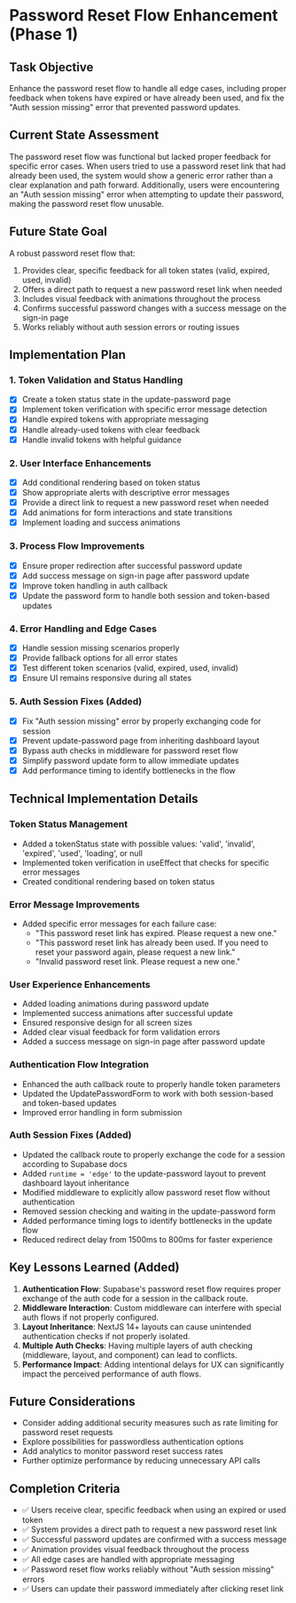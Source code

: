 # Password Reset Flow Enhancement (Phase 1)

## Task Objective
Enhance the password reset flow to handle all edge cases, including proper feedback when tokens have expired or have already been used, and fix the "Auth session missing" error that prevented password updates.

## Current State Assessment
The password reset flow was functional but lacked proper feedback for specific error cases. When users tried to use a password reset link that had already been used, the system would show a generic error rather than a clear explanation and path forward. Additionally, users were encountering an "Auth session missing" error when attempting to update their password, making the password reset flow unusable.

## Future State Goal
A robust password reset flow that:
1. Provides clear, specific feedback for all token states (valid, expired, used, invalid)
2. Offers a direct path to request a new password reset link when needed
3. Includes visual feedback with animations throughout the process
4. Confirms successful password changes with a success message on the sign-in page
5. Works reliably without auth session errors or routing issues

## Implementation Plan

### 1. Token Validation and Status Handling
- [x] Create a token status state in the update-password page
- [x] Implement token verification with specific error message detection
- [x] Handle expired tokens with appropriate messaging
- [x] Handle already-used tokens with clear feedback
- [x] Handle invalid tokens with helpful guidance

### 2. User Interface Enhancements
- [x] Add conditional rendering based on token status
- [x] Show appropriate alerts with descriptive error messages
- [x] Provide a direct link to request a new password reset when needed
- [x] Add animations for form interactions and state transitions
- [x] Implement loading and success animations

### 3. Process Flow Improvements
- [x] Ensure proper redirection after successful password update
- [x] Add success message on sign-in page after password update
- [x] Improve token handling in auth callback
- [x] Update the password form to handle both session and token-based updates

### 4. Error Handling and Edge Cases
- [x] Handle session missing scenarios properly
- [x] Provide fallback options for all error states
- [x] Test different token scenarios (valid, expired, used, invalid)
- [x] Ensure UI remains responsive during all states

### 5. Auth Session Fixes (Added)
- [x] Fix "Auth session missing" error by properly exchanging code for session
- [x] Prevent update-password page from inheriting dashboard layout
- [x] Bypass auth checks in middleware for password reset flow
- [x] Simplify password update form to allow immediate updates
- [x] Add performance timing to identify bottlenecks in the flow

## Technical Implementation Details

### Token Status Management
- Added a tokenStatus state with possible values: 'valid', 'invalid', 'expired', 'used', 'loading', or null
- Implemented token verification in useEffect that checks for specific error messages
- Created conditional rendering based on token status

### Error Message Improvements
- Added specific error messages for each failure case:
  - "This password reset link has expired. Please request a new one."
  - "This password reset link has already been used. If you need to reset your password again, please request a new link."
  - "Invalid password reset link. Please request a new one."

### User Experience Enhancements
- Added loading animations during password update
- Implemented success animations after successful update
- Ensured responsive design for all screen sizes
- Added clear visual feedback for form validation errors
- Added a success message on sign-in page after password update

### Authentication Flow Integration
- Enhanced the auth callback route to properly handle token parameters
- Updated the UpdatePasswordForm to work with both session-based and token-based updates
- Improved error handling in form submission

### Auth Session Fixes (Added)
- Updated the callback route to properly exchange the code for a session according to Supabase docs
- Added `runtime = 'edge'` to the update-password layout to prevent dashboard layout inheritance
- Modified middleware to explicitly allow password reset flow without authentication
- Removed session checking and waiting in the update-password form
- Added performance timing logs to identify bottlenecks in the update flow
- Reduced redirect delay from 1500ms to 800ms for faster experience

## Key Lessons Learned (Added)
1. **Authentication Flow**: Supabase's password reset flow requires proper exchange of the auth code for a session in the callback route.
2. **Middleware Interaction**: Custom middleware can interfere with special auth flows if not properly configured.
3. **Layout Inheritance**: NextJS 14+ layouts can cause unintended authentication checks if not properly isolated.
4. **Multiple Auth Checks**: Having multiple layers of auth checking (middleware, layout, and component) can lead to conflicts.
5. **Performance Impact**: Adding intentional delays for UX can significantly impact the perceived performance of auth flows.

## Future Considerations
- Consider adding additional security measures such as rate limiting for password reset requests
- Explore possibilities for passwordless authentication options
- Add analytics to monitor password reset success rates
- Further optimize performance by reducing unnecessary API calls

## Completion Criteria
- ✅ Users receive clear, specific feedback when using an expired or used token
- ✅ System provides a direct path to request a new password reset link
- ✅ Successful password updates are confirmed with a success message
- ✅ Animation provides visual feedback throughout the process
- ✅ All edge cases are handled with appropriate messaging
- ✅ Password reset flow works reliably without "Auth session missing" errors
- ✅ Users can update their password immediately after clicking reset link 